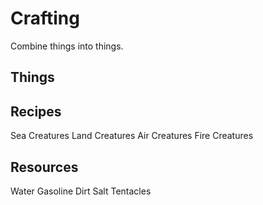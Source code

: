 Crafting
========

Combine things into things.

Things
------

Recipes
-------

Sea Creatures
Land Creatures
Air Creatures
Fire Creatures

Resources
---------

Water
Gasoline
Dirt
Salt
Tentacles

